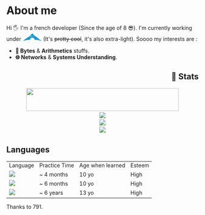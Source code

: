 <h1>About me</h1>

<p>Hi 🖐️ I'm a french developer (Since the age of 8 😎). I'm currently working under <img src="./res/archlinux.png" style="height:20px; width:50px"> (It's <del>pretty cool</del>, it's also extra-light). Soooo my interests are : </p>

<div id="stuff-i-like">
    <ul>
        <li><strong>🧠 Bytes</strong> & <strong>Arithmetics</strong> stuffs.</li>
        <li><strong>🌐 Networks</strong> & <strong>Systems Understanding</strong>.</li>
    </ul>
</div>

<div align="center">
  <h2 align="right">💪 Stats</h2>
  <img src="https://www.codewars.com/users/benjGam/badges/large" style="height:60px; width:400px;">
  <div>
    <img src="https://github-readme-stats.vercel.app/api?username=benjGam&show_icons=true&&title_color=ffffff&icon_color=34abeb&text_color=daf7dc&bg_color=151515&count_private=true">
      </div>
        <div>
    <img src="https://github-readme-stats.vercel.app/api/top-langs/?username=benjGam&theme=radical&show_icons=true&title_color=ffffff&icon_color=34abeb&text_color=daf7dc&bg_color=151515">
      </div>
    <img src="https://streak-stats.demolab.com/?user=benjGam&theme=tokyonight&locale=fr">
  </div>
</div>


<div>
  <h2>Languages</h2>
  <table>
    <tr>
      <td>Language</td>
      <td>Practice Time</td>
      <td>Age when learned</td>
      <td>Esteem</td>
    </tr>
    <tr>
      <td><img src="https://img.shields.io/badge/C-00599C?style=for-the-badge&logo=c&logoColor=white"></td>
      <td>~ 4 months</td>
      <td>10 yo</td>
      <td>High</td>
    </tr>
    <tr>
      <td><img src="https://img.shields.io/badge/C%2B%2B-00599C?style=for-the-badge&logo=c%2B%2B&logoColor=white"></td>
      <td>~ 6 months</td>
      <td>10 yo</td>
      <td>High</td>
    </tr>
    <tr>
      <td><img src="https://img.shields.io/badge/C%23-239120?style=for-the-badge&logo=csharp&logoColor=white"></td>
      <td>~ 6 years</td>
      <td>13 yo</td>
      <td>High</td>
    </tr>
  </table>
</div>

<p>Thanks to 791.</p>